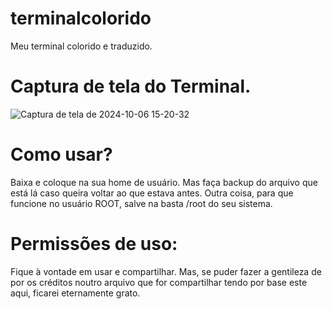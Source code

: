 # terminalcolorido
Meu terminal colorido e traduzido.

# Captura de tela do Terminal.

![Captura de tela de 2024-10-06 15-20-32](https://github.com/user-attachments/assets/0e5ee235-7409-4b81-86b2-9d3776eb4593)


# Como usar?

Baixa e coloque na sua home de usuário. Mas faça backup do arquivo que está lá caso queira voltar ao que estava antes.
Outra coisa, para que funcione no usuário ROOT, salve na basta /root do seu sistema.


# Permissões de uso:
Fique à vontade em usar e compartilhar. Mas, se puder fazer a gentileza de por os créditos noutro arquivo que for compartilhar tendo por base este aqui, ficarei eternamente grato.
